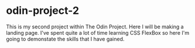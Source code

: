 # odin-project-2

This is my second project within The Odin Project.
Here I will be making a landing page.
I've spent quite a lot of time learning CSS FlexBox so here I'm going to demonstate the skills that I have gained.